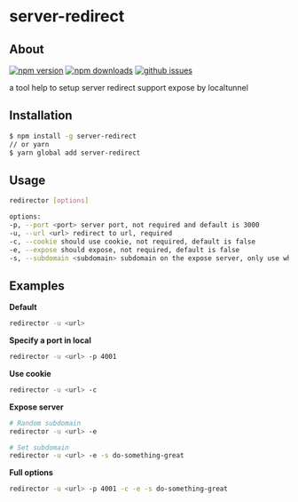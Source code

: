 # server-redirect

## About

[![npm version][npm-version-image]][npm-url]
[![npm downloads][npm-downloads-image]][npm-url]
[![github issues][github-issues-image]][github-issues-url]

a tool help to setup server redirect support expose by localtunnel

## Installation

```bash
$ npm install -g server-redirect
// or yarn
$ yarn global add server-redirect
```


## Usage

```bash
redirector [options]

options:
-p, --port <port> server port, not required and default is 3000
-u, --url <url> redirect to url, required
-c, --cookie should use cookie, not required, default is false
-e, --expose should expose, not required, default is false
-s, --subdomain <subdomain> subdomain on the expose server, only use when expose is true
```

## Examples

**Default**

```bash
redirector -u <url>
```

**Specify a port in local**

```bash
redirector -u <url> -p 4001
```

**Use cookie**

```bash
redirector -u <url> -c
```

**Expose server**

```bash
# Random subdomain
redirector -u <url> -e

# Set subdomain
redirector -u <url> -e -s do-something-great
```

**Full options**
```bash
redirector -u <url> -p 4001 -c -e -s do-something-great
```


[npm-url]: https://npmjs.org/package/server-redirect
[npm-version-image]: https://badge.fury.io/js/server-redirect.svg
[npm-downloads-image]: https://img.shields.io/npm/dm/server-redirect.svg
[github-issues-image]: https://img.shields.io/github/issues/lamhieu-vk/server-redirect.svg
[github-issues-url]: https://github.com/lamhieu-vk/server-redirect/issues
